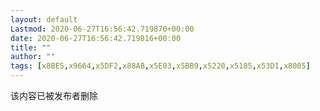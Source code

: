 ```yaml
---
layout: default
Lastmod: 2020-06-27T16:56:42.719870+00:00
date: 2020-06-27T16:56:42.719816+00:00
title: ""
author: ""
tags: [x8BE5,x9664,x5DF2,x88AB,x5E03,x5BB9,x5220,x5185,x53D1,x8005]
---
```


该内容已被发布者删除

